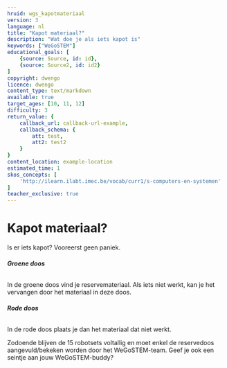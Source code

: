 ```yaml
---
hruid: wgs_kapotmateriaal
version: 3
language: nl
title: "Kapot materiaal?"
description: "Wat doe je als iets kapot is"
keywords: ["WeGoSTEM"]
educational_goals: [
    {source: Source, id: id}, 
    {source: Source2, id: id2}
]
copyright: dwengo
licence: dwengo
content_type: text/markdown
available: true
target_ages: [10, 11, 12]
difficulty: 3
return_value: {
    callback_url: callback-url-example,
    callback_schema: {
        att: test,
        att2: test2
    }
}
content_location: example-location
estimated_time: 1
skos_concepts: [
    'http://ilearn.ilabt.imec.be/vocab/curr1/s-computers-en-systemen'
]
teacher_exclusive: true
---
```


# Kapot materiaal?

Is er iets kapot? Vooreerst geen paniek. 

###### **Groene doos**
In de groene doos vind je reservemateriaal. Als iets niet werkt, kan je het vervangen door het materiaal in deze doos.

###### **Rode doos**
In de rode doos plaats je dan het materiaal dat niet werkt.

Zodoende blijven de 15 robotsets voltallig en moet enkel de reservedoos aangevuld/bekeken worden door het WeGoSTEM-team. Geef je ook een seintje aan jouw WeGoSTEM-buddy?